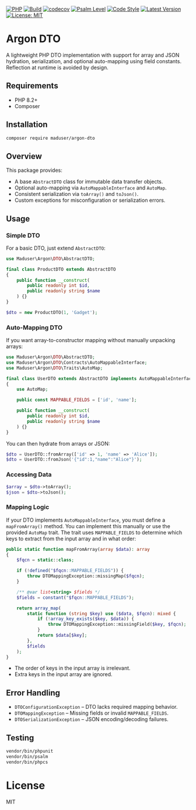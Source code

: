 [![PHP](https://img.shields.io/badge/php-8.2+-blue)](https://www.php.net/)
[![Build](https://github.com/judus/argon-dto/actions/workflows/php.yml/badge.svg)](https://github.com/judus/argon-dto/actions)
[![codecov](https://codecov.io/gh/judus/argon-dto/branch/master/graph/badge.svg)](https://codecov.io/gh/judus/argon-dto)
[![Psalm Level](https://shepherd.dev/github/judus/argon-dto/coverage.svg)](https://shepherd.dev/github/judus/argon-dto)
[![Code Style](https://img.shields.io/badge/code%20style-PSR--12-brightgreen.svg)](https://www.php-fig.org/psr/psr-12/)
[![Latest Version](https://img.shields.io/packagist/v/maduser/argon-dto.svg)](https://packagist.org/packages/maduser/argon-dto)
[![License: MIT](https://img.shields.io/badge/License-MIT-yellow.svg)](https://opensource.org/licenses/MIT)

# Argon DTO

A lightweight PHP DTO implementation with support for array and JSON hydration, serialization, and optional auto-mapping using field constants.
Reflection at runtime is avoided by design.

## Requirements

* PHP 8.2+
* Composer

## Installation

```bash
composer require maduser/argon-dto
```

## Overview

This package provides:

* A base `AbstractDTO` class for immutable data transfer objects.
* Optional auto-mapping via `AutoMappableInterface` and `AutoMap`.
* Consistent serialization via `toArray()` and `toJson()`.
* Custom exceptions for misconfiguration or serialization errors.

## Usage

### Simple DTO

For a basic DTO, just extend `AbstractDTO`:

```php
use Maduser\Argon\DTO\AbstractDTO;

final class ProductDTO extends AbstractDTO
{
    public function __construct(
        public readonly int $id,
        public readonly string $name
    ) {}
}

$dto = new ProductDTO(1, 'Gadget');
```

### Auto-Mapping DTO

If you want array-to-constructor mapping without manually unpacking arrays:

```php
use Maduser\Argon\DTO\AbstractDTO;
use Maduser\Argon\DTO\Contracts\AutoMappableInterface;
use Maduser\Argon\DTO\Traits\AutoMap;

final class UserDTO extends AbstractDTO implements AutoMappableInterface
{
    use AutoMap;

    public const MAPPABLE_FIELDS = ['id', 'name'];

    public function __construct(
        public readonly int $id,
        public readonly string $name
    ) {}
}
```

You can then hydrate from arrays or JSON:

```php
$dto = UserDTO::fromArray(['id' => 1, 'name' => 'Alice']);
$dto = UserDTO::fromJson('{"id":1,"name":"Alice"}');
```

### Accessing Data

```php
$array = $dto->toArray();
$json = $dto->toJson();
```

### Mapping Logic

If your DTO implements `AutoMappableInterface`, you must define a `mapFromArray()` method. You can implement this manually or use the provided `AutoMap` trait. The trait uses `MAPPABLE_FIELDS` to determine which keys to extract from the input array and in what order:

```php
public static function mapFromArray(array $data): array
{
    $fqcn = static::class;

    if (!defined("$fqcn::MAPPABLE_FIELDS")) {
        throw DTOMappingException::missingMap($fqcn);
    }

    /** @var list<string> $fields */
    $fields = constant("$fqcn::MAPPABLE_FIELDS");

    return array_map(
        static function (string $key) use ($data, $fqcn): mixed {
            if (!array_key_exists($key, $data)) {
                throw DTOMappingException::missingField($key, $fqcn);
            }
            return $data[$key];
        },
        $fields
    );
}
```

* The order of keys in the input array is irrelevant.
* Extra keys in the input array are ignored.

## Error Handling

* `DTOConfigurationException` – DTO lacks required mapping behavior.
* `DTOMappingException` – Missing fields or invalid `MAPPABLE_FIELDS`.
* `DTOSerializationException` – JSON encoding/decoding failures.

## Testing

```bash
vendor/bin/phpunit
vendor/bin/psalm
vendor/bin/phpcs
```

# License

MIT
